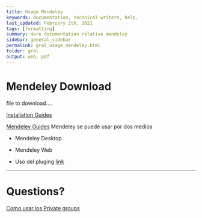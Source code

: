 ```yaml
---
title: Usage Mendeley
keywords: documentation, technical writers, help, 
last_updated: February 2th, 2021
tags: [formatting]
summary: Here documentation relative mendeley
sidebar: general_sidebar
permalink: gral_usage_mendeley.html
folder: gral
output: web, pdf
---
```


# Mendeley Download

<div class="alert alert-success" role="alert"><i class="fa fa-download fa-lg"></i> file to download....</div>

[Installation Guides](https://www.mendeley.com/guides/download-mendeley-desktop/windows/instructions)

[Mendeley Guides](https://www.mendeley.com/guides)
  Mendeley se puede usar por dos medios

  - Mendeley Desktop
  - Mendeley Web 

- Uso del pluging [link](https://www.mendeley.com/guides/using-citation-editor)

---
# Questions?

[Como usar los Private groups](https://www.mendeley.com/guides/private-groups)

